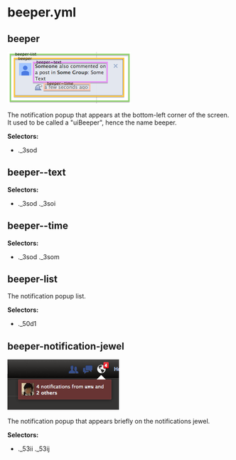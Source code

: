 # beeper.yml



## beeper

![docs/images/components/beeper.png](../images/components/beeper.png)


The notification popup
that appears at the bottom-left corner of the screen.
It used to be called a "uiBeeper",
hence the name beeper.


__Selectors:__

 * ._3sod



## beeper--text

__Selectors:__

 * ._3sod ._3soi



## beeper--time

__Selectors:__

 * ._3sod ._3som



## beeper-list


The notification popup list.


__Selectors:__

 * ._50d1



## beeper-notification-jewel

![docs/images/components/beeper-notification-jewel.png](../images/components/beeper-notification-jewel.png)


The notification popup
that appears briefly on the notifications jewel.


__Selectors:__

 * ._53ii ._53ij

